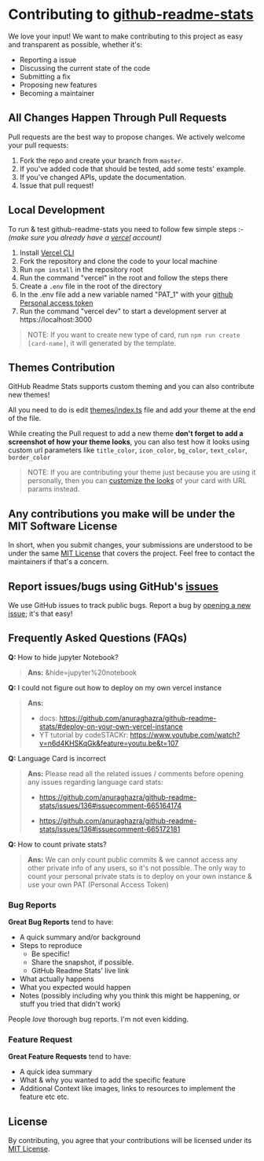 # Contributing to [github-readme-stats](https://github.com/anuraghazra/github-readme-stats)

We love your input! We want to make contributing to this project as easy and transparent as possible, whether it's:

- Reporting a issue
- Discussing the current state of the code
- Submitting a fix
- Proposing new features
- Becoming a maintainer

## All Changes Happen Through Pull Requests

Pull requests are the best way to propose changes. We actively welcome your pull requests:

1. Fork the repo and create your branch from `master`.
1. If you've added code that should be tested, add some tests' example.
1. If you've changed APIs, update the documentation.
1. Issue that pull request!

## Local Development

To run & test github-readme-stats you need to follow few simple steps :-
_(make sure you already have a [vercel](https://vercel.com/) account)_

1. Install [Vercel CLI](https://vercel.com/download)
1. Fork the repository and clone the code to your local machine
1. Run `npm install` in the repository root
1. Run the command "vercel" in the root and follow the steps there
1. Create a `.env` file in the root of the directory
1. In the .env file add a new variable named "PAT_1" with your [github Personal access token](https://docs.github.com/en/github/authenticating-to-github/creating-a-personal-access-token)
1. Run the command "vercel dev" to start a development server at https://localhost:3000

> NOTE: If you want to create new type of card, run `npm run create [card-name]`, it will generated by the template.
## Themes Contribution

GitHub Readme Stats supports custom theming and you can also contribute new themes!

All you need to do is edit [themes/index.ts](./themes/index.ts) file and add your theme at the end of the file.

While creating the Pull request to add a new theme **don't forget to add a screenshot of how your theme looks**, you can also test how it looks using custom url parameters like `title_color`, `icon_color`, `bg_color`, `text_color`, `border_color`

> NOTE: If you are contributing your theme just because you are using it personally, then you can [customize the looks](./readme.md#customization) of your card with URL params instead.

## Any contributions you make will be under the MIT Software License

In short, when you submit changes, your submissions are understood to be under the same [MIT License](http://choosealicense.com/licenses/mit/) that covers the project. Feel free to contact the maintainers if that's a concern.

## Report issues/bugs using GitHub's [issues](https://github.com/anuraghazra/github-readme-stats/issues)

We use GitHub issues to track public bugs. Report a bug by [opening a new issue](https://github.com/anuraghazra/github-readme-stats/issues/new/choose); it's that easy!

## Frequently Asked Questions (FAQs)

**Q:** How to hide jupyter Notebook?

> **Ans:** &hide=jupyter%20notebook

**Q:** I could not figure out how to deploy on my own vercel instance

> **Ans:**
>
> - docs: https://github.com/anuraghazra/github-readme-stats/#deploy-on-your-own-vercel-instance
> - YT tutorial by codeSTACKr: https://www.youtube.com/watch?v=n6d4KHSKqGk&feature=youtu.be&t=107

**Q:** Language Card is incorrect

> **Ans:** Please read all the related issues / comments before opening any issues regarding language card stats:
>
> - https://github.com/anuraghazra/github-readme-stats/issues/136#issuecomment-665164174
>
> - https://github.com/anuraghazra/github-readme-stats/issues/136#issuecomment-665172181

**Q:** How to count private stats?

> **Ans:** We can only count public commits & we cannot access any other private info of any users, so it's not possible. The only way to count your personal private stats is to deploy on your own instance & use your own PAT (Personal Access Token)

### Bug Reports

**Great Bug Reports** tend to have:

- A quick summary and/or background
- Steps to reproduce
  - Be specific!
  - Share the snapshot, if possible.
  - GitHub Readme Stats' live link
- What actually happens
- What you expected would happen
- Notes (possibly including why you think this might be happening, or stuff you tried that didn't work)

People _love_ thorough bug reports. I'm not even kidding.

### Feature Request

**Great Feature Requests** tend to have:

- A quick idea summary
- What & why you wanted to add the specific feature
- Additional Context like images, links to resources to implement the feature etc etc.

## License

By contributing, you agree that your contributions will be licensed under its [MIT License](./LICENSE).
